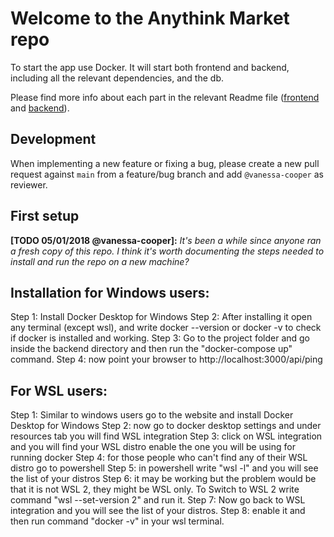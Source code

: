 # Welcome to the Anythink Market repo

To start the app use Docker. It will start both frontend and backend, including all the relevant dependencies, and the db.

Please find more info about each part in the relevant Readme file ([frontend](frontend/readme.md) and [backend](backend/README.md)).

## Development

When implementing a new feature or fixing a bug, please create a new pull request against `main` from a feature/bug branch and add `@vanessa-cooper` as reviewer.

## First setup

**[TODO 05/01/2018 @vanessa-cooper]:** _It's been a while since anyone ran a fresh copy of this repo. I think it's worth documenting the steps needed to install and run the repo on a new machine?_
## Installation for Windows users:

Step 1: Install Docker Desktop for Windows
Step 2: After installing it open any terminal (except wsl), and write docker --version or docker -v
to check if docker is installed and working.
Step 3: Go to the project folder and go inside the backend directory and then run the "docker-compose up" command.
Step 4: now point your browser to http://localhost:3000/api/ping

## For WSL users:

Step 1: Similar to windows users go to the website and install Docker Desktop for Windows
Step 2: now go to docker desktop settings and under resources tab you will find WSL integration
Step 3: click on WSL integration and you will find your WSL distro enable the one you will be using for running docker
Step 4: for those people who can't find any of their WSL distro go to powershell
Step 5: in powershell write "wsl -l" and you will see the list of your distros
Step 6: it may be working but the problem would be that it is not WSL 2, they might be WSL only. To Switch to WSL 2 write command "wsl --set-version <distro name> 2" and run it.
Step 7: Now go back to WSL integration and you will see the list of your distros.
Step 8: enable it and then run command "docker -v" in your wsl terminal.
